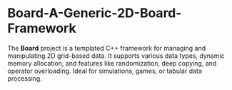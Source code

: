 # Board-A-Generic-2D-Board-Framework
The **Board** project is a templated C++ framework for managing and manipulating 2D grid-based data. It supports various data types, dynamic memory allocation, and features like randomization, deep copying, and operator overloading. Ideal for simulations, games, or tabular data processing.
